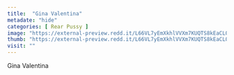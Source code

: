 ```yaml
---
title:  "Gina Valentina"
metadate: "hide"
categories: [ Rear Pussy ]
image: "https://external-preview.redd.it/L66VL7yEmXkhlVVXm7KUQTS8kEaCLQWxFabcHyr-a3Q.jpg?auto=webp&s=78ab52c588261bfe63bd8bbbaf1d61761d64fd35"
thumb: "https://external-preview.redd.it/L66VL7yEmXkhlVVXm7KUQTS8kEaCLQWxFabcHyr-a3Q.jpg?width=1080&crop=smart&auto=webp&s=d080d7cf6a09758e5518cef772356b4a5ef4c5bc"
visit: ""
---
```

Gina Valentina
